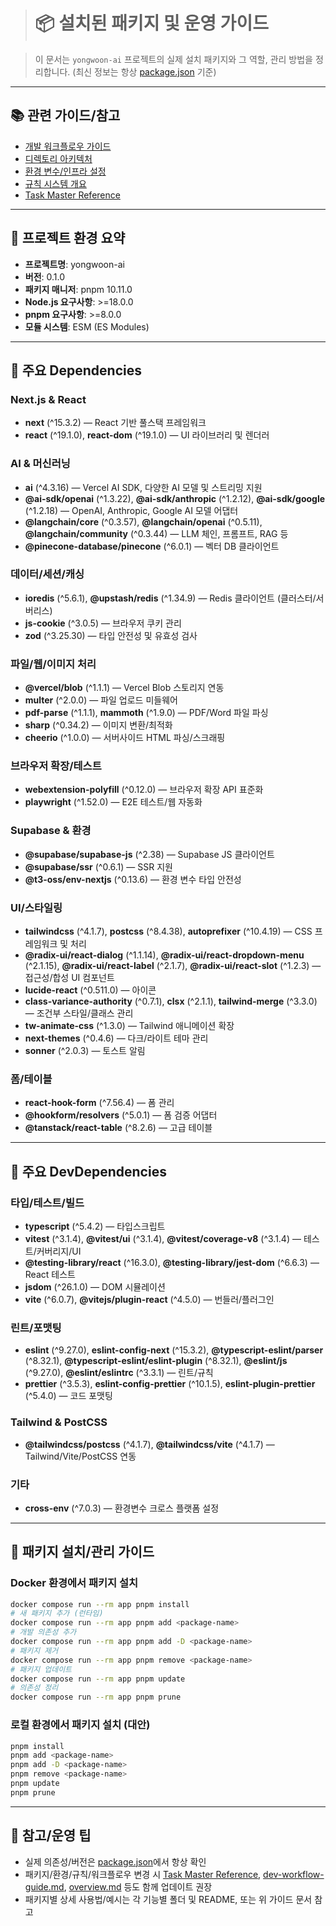 > # 📦 설치된 패키지 및 운영 가이드

> 이 문서는 `yongwoon-ai` 프로젝트의 실제 설치 패키지와 그 역할, 관리 방법을 정리합니다. (최신 정보는 항상 [package.json](../../package.json) 기준)

---

## 📚 관련 가이드/참고

- [개발 워크플로우 가이드](../dev-workflow-guide.md)
- [디렉토리 아키텍처](../architecture/directory-architecture.md)
- [환경 변수/인프라 설정](../setup/environment-setup.md)
- [규칙 시스템 개요](../guides/overview.md)
- [Task Master Reference](../taskmaster-guide.md)

---

## 📝 프로젝트 환경 요약

- **프로젝트명**: yongwoon-ai
- **버전**: 0.1.0
- **패키지 매니저**: pnpm 10.11.0
- **Node.js 요구사항**: >=18.0.0
- **pnpm 요구사항**: >=8.0.0
- **모듈 시스템**: ESM (ES Modules)

---

## 🚀 주요 Dependencies

### Next.js & React

- **next** (^15.3.2) — React 기반 풀스택 프레임워크
- **react** (^19.1.0), **react-dom** (^19.1.0) — UI 라이브러리 및 렌더러

### AI & 머신러닝

- **ai** (^4.3.16) — Vercel AI SDK, 다양한 AI 모델 및 스트리밍 지원
- **@ai-sdk/openai** (^1.3.22), **@ai-sdk/anthropic** (^1.2.12), **@ai-sdk/google** (^1.2.18) — OpenAI, Anthropic, Google AI 모델 어댑터
- **@langchain/core** (^0.3.57), **@langchain/openai** (^0.5.11), **@langchain/community** (^0.3.44) — LLM 체인, 프롬프트, RAG 등
- **@pinecone-database/pinecone** (^6.0.1) — 벡터 DB 클라이언트

### 데이터/세션/캐싱

- **ioredis** (^5.6.1), **@upstash/redis** (^1.34.9) — Redis 클라이언트 (클러스터/서버리스)
- **js-cookie** (^3.0.5) — 브라우저 쿠키 관리
- **zod** (^3.25.30) — 타입 안전성 및 유효성 검사

### 파일/웹/이미지 처리

- **@vercel/blob** (^1.1.1) — Vercel Blob 스토리지 연동
- **multer** (^2.0.0) — 파일 업로드 미들웨어
- **pdf-parse** (^1.1.1), **mammoth** (^1.9.0) — PDF/Word 파일 파싱
- **sharp** (^0.34.2) — 이미지 변환/최적화
- **cheerio** (^1.0.0) — 서버사이드 HTML 파싱/스크래핑

### 브라우저 확장/테스트

- **webextension-polyfill** (^0.12.0) — 브라우저 확장 API 표준화
- **playwright** (^1.52.0) — E2E 테스트/웹 자동화

### Supabase & 환경

- **@supabase/supabase-js** (^2.38) — Supabase JS 클라이언트
- **@supabase/ssr** (^0.6.1) — SSR 지원
- **@t3-oss/env-nextjs** (^0.13.6) — 환경 변수 타입 안전성

### UI/스타일링

- **tailwindcss** (^4.1.7), **postcss** (^8.4.38), **autoprefixer** (^10.4.19) — CSS 프레임워크 및 처리
- **@radix-ui/react-dialog** (^1.1.14), **@radix-ui/react-dropdown-menu** (^2.1.15), **@radix-ui/react-label** (^2.1.7), **@radix-ui/react-slot** (^1.2.3) — 접근성/합성 UI 컴포넌트
- **lucide-react** (^0.511.0) — 아이콘
- **class-variance-authority** (^0.7.1), **clsx** (^2.1.1), **tailwind-merge** (^3.3.0) — 조건부 스타일/클래스 관리
- **tw-animate-css** (^1.3.0) — Tailwind 애니메이션 확장
- **next-themes** (^0.4.6) — 다크/라이트 테마 관리
- **sonner** (^2.0.3) — 토스트 알림

### 폼/테이블

- **react-hook-form** (^7.56.4) — 폼 관리
- **@hookform/resolvers** (^5.0.1) — 폼 검증 어댑터
- **@tanstack/react-table** (^8.2.6) — 고급 테이블

---

## 🧪 주요 DevDependencies

### 타입/테스트/빌드

- **typescript** (^5.4.2) — 타입스크립트
- **vitest** (^3.1.4), **@vitest/ui** (^3.1.4), **@vitest/coverage-v8** (^3.1.4) — 테스트/커버리지/UI
- **@testing-library/react** (^16.3.0), **@testing-library/jest-dom** (^6.6.3) — React 테스트
- **jsdom** (^26.1.0) — DOM 시뮬레이션
- **vite** (^6.0.7), **@vitejs/plugin-react** (^4.5.0) — 번들러/플러그인

### 린트/포맷팅

- **eslint** (^9.27.0), **eslint-config-next** (^15.3.2), **@typescript-eslint/parser** (^8.32.1), **@typescript-eslint/eslint-plugin** (^8.32.1), **@eslint/js** (^9.27.0), **@eslint/eslintrc** (^3.3.1) — 린트/규칙
- **prettier** (^3.5.3), **eslint-config-prettier** (^10.1.5), **eslint-plugin-prettier** (^5.4.0) — 코드 포맷팅

### Tailwind & PostCSS

- **@tailwindcss/postcss** (^4.1.7), **@tailwindcss/vite** (^4.1.7) — Tailwind/Vite/PostCSS 연동

### 기타

- **cross-env** (^7.0.3) — 환경변수 크로스 플랫폼 설정

---

## 🚀 패키지 설치/관리 가이드

### Docker 환경에서 패키지 설치

```bash
docker compose run --rm app pnpm install
# 새 패키지 추가 (런타임)
docker compose run --rm app pnpm add <package-name>
# 개발 의존성 추가
docker compose run --rm app pnpm add -D <package-name>
# 패키지 제거
docker compose run --rm app pnpm remove <package-name>
# 패키지 업데이트
docker compose run --rm app pnpm update
# 의존성 정리
docker compose run --rm app pnpm prune
```

### 로컬 환경에서 패키지 설치 (대안)

```bash
pnpm install
pnpm add <package-name>
pnpm add -D <package-name>
pnpm remove <package-name>
pnpm update
pnpm prune
```

---

## 📎 참고/운영 팁

- 실제 의존성/버전은 [package.json](../../package.json)에서 항상 확인
- 패키지/환경/규칙/워크플로우 변경 시 [Task Master Reference](../taskmaster-guide.md), [dev-workflow-guide.md](../dev-workflow-guide.md), [overview.md](../guides/overview.md) 등도 함께 업데이트 권장
- 패키지별 상세 사용법/예시는 각 기능별 폴더 및 README, 또는 위 가이드 문서 참고
